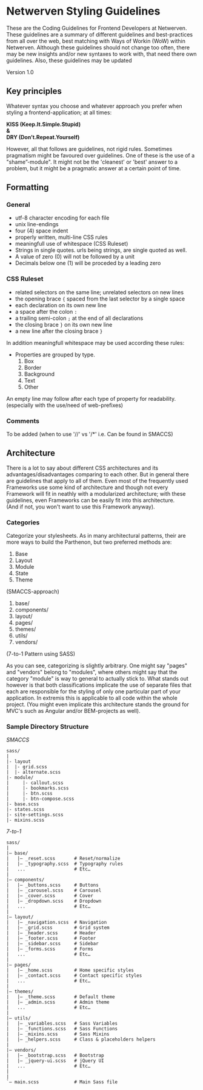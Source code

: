 # Netwerven Styling Guidelines

These are the Coding Guidelines for Frontend Developers at Netwerven. These guidelines are a summary of different guidelines and best-practices from all over the web, best matching with Ways of Workin (WoW) within Netwerven. Although these guidelines should not change too often, there may be new insights and/or new syntaxes to work with, that need there own guidelines. Also, these guidelines may be updated

Version 1.0


## Key principles
Whatever syntax you choose and whatever approach you prefer when styling a frontend-application; at all times:

**KISS (Keep.It.Simple.Stupid)<br />
& <br />
DRY (Don’t.Repeat.Yourself)**

However, all that follows are guidelines, not rigid rules. Sometimes pragmatism might be favoured over guidelines. One of these is the use of a "shame”-module". It might not be the 'cleanest' or 'best' answer to a problem, but it might be a pragmatic answer at a certain point of time.

## Formatting

### General
* utf-8 character encoding for each file
* unix line-endings
* four (4) space indent
* properly written, multi-line CSS rules
* meaningfull use of whitespace (CSS Ruleset)
* Strings in single quotes. urls being strings, are single quoted as well.
* A value of zero (0) will not be followed by a unit
* Decimals below one (1) will be proceded by a leading zero

### CSS Ruleset
* related selectors on the same line; unrelated selectors on new lines
* the opening brace `{` spaced from the last selector by a single space
* each declaration on its own new line
* a space after the colon `:`
* a trailing semi-colon `;` at the end of all declarations
* the closing brace `}` on its own new line
* a new line after the closing brace `}`

In addition meaningfull whitespace may be used according these rules:

* Properties are grouped by type.
  1. Box
  2. Border
  3. Background
  4. Text
  5. Other

An empty line may follow after each type of property for readability. (especially with the use/need of web-prefixes)

### Comments
To be added (when to use '//' vs '/*' i.e. Can be found in SMACCS)

## Architecture
There is a lot to say about different CSS architectures and its advantages/disadvantages comparing to each other. But in general there are guidelines that apply to all of them. Even most of the frequently used Frameworks use some kind of architecture and though not every Framework will fit in neathly with a modularized architecture; with these guidelines, even Frameworks can be easily fit into this architecture. <br />
(And if not, you won't want to use this Framework anyway).

### Categories
Categorize your stylesheets. As in many architectural patterns, their are more ways to build the Parthenon, but two preferred methods are:

1. Base
2. Layout
3. Module
4. State
5. Theme

(SMACCS-approach)

1. base/
2. components/
3. layout/
4. pages/
5. themes/
6. utils/
7. vendors/

(7-to-1 Pattern using SASS)

As you can see, categorizing is slightly arbitrary. One might say "pages" and "vendors" belong to "modules", where others might say that the category "module" is way to general to actually stick to. What stands out however is that both classifications implicate the use of separate files that each are responsible for the styling of only one particular part of your application. In extremis this is applicable to all code within the whole project. (You might even implicate this architecture stands the ground for MVC's such as Angular and/or BEM-projects as well).


### Sample Directory Structure
*SMACCS*
```
sass/
|
|- layout
|  |- grid.scss
|  |- alternate.scss
|- module/
|     |- callout.scss
|     |- bookmarks.scss
|     |- btn.scss
|     |- btn-compose.scss
|- base.scss
|- states.scss
|- site-settings.scss
|- mixins.scss
```
*7-to-1*
```
sass/
|
|– base/
|   |– _reset.scss       # Reset/normalize
|   |– _typography.scss  # Typography rules
|   ...                  # Etc…
|
|– components/
|   |– _buttons.scss     # Buttons
|   |– _carousel.scss    # Carousel
|   |– _cover.scss       # Cover
|   |– _dropdown.scss    # Dropdown
|   ...                  # Etc…
|
|– layout/
|   |– _navigation.scss  # Navigation
|   |– _grid.scss        # Grid system
|   |– _header.scss      # Header
|   |– _footer.scss      # Footer
|   |– _sidebar.scss     # Sidebar
|   |– _forms.scss       # Forms
|   ...                  # Etc…
|
|– pages/
|   |– _home.scss        # Home specific styles
|   |– _contact.scss     # Contact specific styles
|   ...                  # Etc…
|
|– themes/
|   |– _theme.scss       # Default theme
|   |– _admin.scss       # Admin theme
|   ...                  # Etc…
|
|– utils/
|   |– _variables.scss   # Sass Variables
|   |– _functions.scss   # Sass Functions
|   |– _mixins.scss      # Sass Mixins
|   |– _helpers.scss     # Class & placeholders helpers
|
|– vendors/
|   |– _bootstrap.scss   # Bootstrap
|   |– _jquery-ui.scss   # jQuery UI
|   ...                  # Etc…
|
|
`– main.scss             # Main Sass file
```
